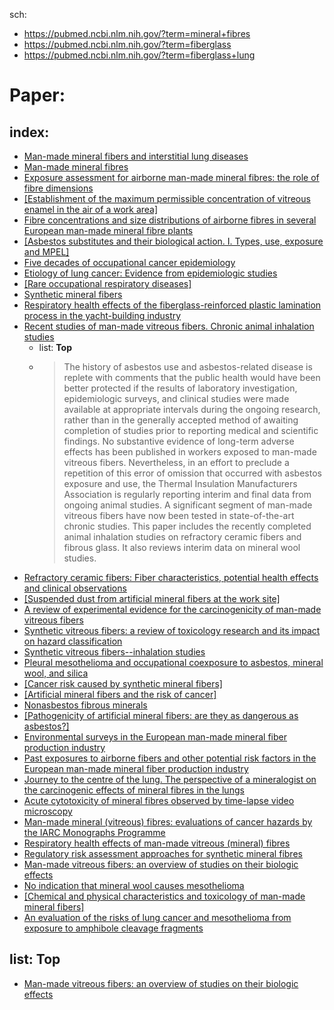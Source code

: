 sch:
- https://pubmed.ncbi.nlm.nih.gov/?term=mineral+fibres
- https://pubmed.ncbi.nlm.nih.gov/?term=fiberglass
- https://pubmed.ncbi.nlm.nih.gov/?term=fiberglass+lung

# Paper:
## index:
- [Man-made mineral fibers and interstitial lung diseases](https://pubmed.ncbi.nlm.nih.gov/24452103/)
- [Man-made mineral fibres](https://pubmed.ncbi.nlm.nih.gov/3065211/)
- [Exposure assessment for airborne man-made mineral fibres: the role of fibre dimensions](https://pubmed.ncbi.nlm.nih.gov/8379618/)
- [[Establishment of the maximum permissible concentration of vitreous enamel in the air of a work area]](https://pubmed.ncbi.nlm.nih.gov/7106607/)
- [Fibre concentrations and size distributions of airborne fibres in several European man-made mineral fibre plants](https://pubmed.ncbi.nlm.nih.gov/7228343/)
- [[Asbestos substitutes and their biological action. I. Types, use, exposure and MPEL]](https://pubmed.ncbi.nlm.nih.gov/1435251/)
- [Five decades of occupational cancer epidemiology](https://pubmed.ncbi.nlm.nih.gov/39311490/)
- [Etiology of lung cancer: Evidence from epidemiologic studies](https://pubmed.ncbi.nlm.nih.gov/39036545/)
- [[Rare occupational respiratory diseases]](https://pubmed.ncbi.nlm.nih.gov/31911699/)
- [Synthetic mineral fibers](https://pubmed.ncbi.nlm.nih.gov/8113917/)
- [Respiratory health effects of the fiberglass-reinforced plastic lamination process in the yacht-building industry](https://pubmed.ncbi.nlm.nih.gov/32940339/)
- [Recent studies of man-made vitreous fibers. Chronic animal inhalation studies](https://pubmed.ncbi.nlm.nih.gov/8166769/)
  - list: **Top**
  - >The history of asbestos use and asbestos-related disease is replete with comments that the public health would have been better protected if the results of laboratory investigation, epidemiologic surveys, and clinical studies were made available at appropriate intervals during the ongoing research, rather than in the generally accepted method of awaiting completion of studies prior to reporting medical and scientific findings. No substantive evidence of long-term adverse effects has been published in workers exposed to man-made vitreous fibers. Nevertheless, in an effort to preclude a repetition of this error of omission that occurred with asbestos exposure and use, the Thermal Insulation Manufacturers Association is regularly reporting interim and final data from ongoing animal studies. A significant segment of man-made vitreous fibers have now been tested in state-of-the-art chronic studies. This paper includes the recently completed animal inhalation studies on refractory ceramic fibers and fibrous glass. It also reviews interim data on mineral wool studies.
- [Refractory ceramic fibers: Fiber characteristics, potential health effects and clinical observations](https://pubmed.ncbi.nlm.nih.gov/29908246/)
- [[Suspended dust from artificial mineral fibers at the work site]](https://pubmed.ncbi.nlm.nih.gov/2169051/)
- [A review of experimental evidence for the carcinogenicity of man-made vitreous fibers](https://pubmed.ncbi.nlm.nih.gov/3541171/)
- [Synthetic vitreous fibers: a review of toxicology research and its impact on hazard classification](https://pubmed.ncbi.nlm.nih.gov/11215691/)
- [Synthetic vitreous fibers--inhalation studies](https://pubmed.ncbi.nlm.nih.gov/7724853/)
- [Pleural mesothelioma and occupational coexposure to asbestos, mineral wool, and silica](https://pubmed.ncbi.nlm.nih.gov/23471464/)
- [[Cancer risk caused by synthetic mineral fibers]](https://pubmed.ncbi.nlm.nih.gov/1330478/)
- [[Artificial mineral fibers and the risk of cancer]](https://pubmed.ncbi.nlm.nih.gov/2169054/)
- [Nonasbestos fibrous minerals](https://pubmed.ncbi.nlm.nih.gov/6273057/)
- [[Pathogenicity of artificial mineral fibers: are they as dangerous as asbestos?]](https://pubmed.ncbi.nlm.nih.gov/2159669/)
- [Environmental surveys in the European man-made mineral fiber production industry](https://pubmed.ncbi.nlm.nih.gov/3026035/)
- [Past exposures to airborne fibers and other potential risk factors in the European man-made mineral fiber production industry](https://pubmed.ncbi.nlm.nih.gov/3026036/)
- [Journey to the centre of the lung. The perspective of a mineralogist on the carcinogenic effects of mineral fibres in the lungs](https://pubmed.ncbi.nlm.nih.gov/36209608/)
- [Acute cytotoxicity of mineral fibres observed by time-lapse video microscopy](https://pubmed.ncbi.nlm.nih.gov/34953976/)
- [Man-made mineral (vitreous) fibres: evaluations of cancer hazards by the IARC Monographs Programme](https://pubmed.ncbi.nlm.nih.gov/15288532/)
- [Respiratory health effects of man-made vitreous (mineral) fibres](https://pubmed.ncbi.nlm.nih.gov/8666112/)
- [Regulatory risk assessment approaches for synthetic mineral fibres](https://pubmed.ncbi.nlm.nih.gov/26253001/)
- [Man-made vitreous fibers: an overview of studies on their biologic effects](https://pubmed.ncbi.nlm.nih.gov/3026163/)
- [No indication that mineral wool causes mesothelioma](https://pubmed.ncbi.nlm.nih.gov/24083862/)
- [[Chemical and physical characteristics and toxicology of man-made mineral fibers]](https://pubmed.ncbi.nlm.nih.gov/10339953/)
- [An evaluation of the risks of lung cancer and mesothelioma from exposure to amphibole cleavage fragments](https://pubmed.ncbi.nlm.nih.gov/18396365/)

## list: Top
- [Man-made vitreous fibers: an overview of studies on their biologic effects](https://pubmed.ncbi.nlm.nih.gov/3026163/)
